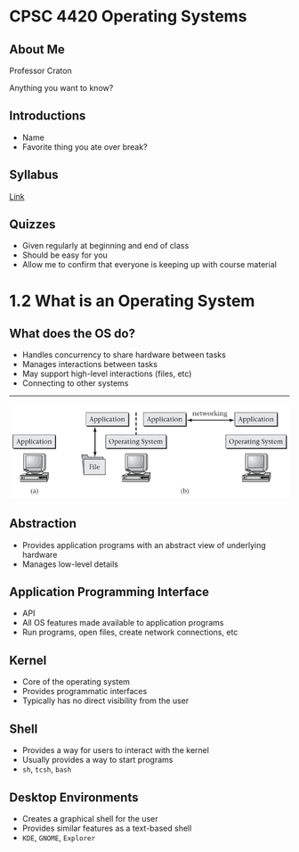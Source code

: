 CPSC 4420 Operating Systems
===========================

About Me
--------

Professor Craton

Anything you want to know?

Introductions
-------------

- Name
- Favorite thing you ate over break?

Syllabus
--------

[Link](../syllabus.html)

Quizzes
-------

- Given regularly at beginning and end of class
- Should be easy for you
- Allow me to confirm that everyone is keeping up with course material

1.2 What is an Operating System
===============================

What does the OS do?
--------------------

- Handles concurrency to share hardware between tasks
- Manages interactions between tasks
- May support high-level interactions (files, etc)
- Connecting to other systems

---

![OS in use](media/1-1.png)

Abstraction
-----------

- Provides application programs with an abstract view of underlying hardware
- Manages low-level details

Application Programming Interface
---------------------------------

- API
- All OS features made available to application programs
- Run programs, open files, create network connections, etc

Kernel
------

- Core of the operating system
- Provides programmatic interfaces
- Typically has no direct visibility from the user

Shell
-----

- Provides a way for users to interact with the kernel
- Usually provides a way to start programs
- `sh`, `tcsh`, `bash`

Desktop Environments
--------------------

- Creates a graphical shell for the user
- Provides similar features as a text-based shell
- `KDE`, `GNOME`, `Explorer`
